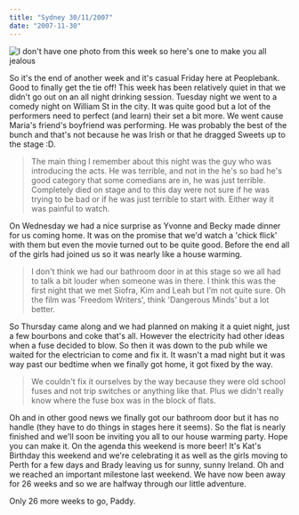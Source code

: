 ```yaml
---
title: "Sydney 30/11/2007"
date: "2007-11-30"
---
```

![I don't have one photo from this week so here's one to make you all jealous](/images/S1032073.JPG "I don't have one photo from this week so here's one to make you all jealous")

So it's the end of another week and it's casual Friday here at Peoplebank. Good to finally get the tie off! This week has been relatively quiet in that we didn't go out on an all night drinking session. Tuesday night we went to a comedy night on William St in the city. It was quite good but a lot of the performers need to perfect (and learn) their set a bit more. We went cause Maria's friend's boyfriend was performing. He was probably the best of the bunch and that's not because he was Irish or that he dragged Sweets up to the stage :D. 
> The main thing I remember about this night was the guy who was introducing the acts. He was terrible, and not in the he's so bad he's good category that some comedians are in, he was just terrible. Completely died on stage and to this day were not sure if he was trying to be bad or if he was just terrible to start with. Either way it was painful to watch.

On Wednesday we had a nice surprise as Yvonne and Becky made dinner for us coming home. It was on the promise that we'd watch a 'chick flick' with them but even the movie turned out to be quite good. Before the end all of the girls had joined us so it was nearly like a house warming. 
> I don't think we had our bathroom door in at this stage so we all had to talk a bit louder when someone was in there. I think this was the first night that we met Siofra, Kim and Leah but I'm not quite sure. Oh the film was 'Freedom Writers', think 'Dangerous Minds' but a lot better.

So Thursday came along and we had planned on making it a quiet night, just a few bourbons and coke that's all. However the electricity had other ideas when a fuse decided to blow. So then it was down to the pub while we waited for the electrician to come and fix it. It wasn't a mad night but it was way past our bedtime when we finally got home, it got fixed by the way. 
> We couldn't fix it ourselves by the way because they were old school fuses and not trip switches or anything like that. Plus we didn't really know where the fuse box was in the block of flats.

Oh and in other good news we finally got our bathroom door but it has no handle (they have to do things in stages here it seems). So the flat is nearly finished and we'll soon be inviting you all to our house warming party. Hope you can make it. On the agenda this weekend is more beer! It's Kat's Birthday this weekend and we're celebrating it as well as the girls moving to Perth for a few days and Brady leaving us for sunny, sunny Ireland. Oh and we reached an important milestone last weekend. We have now been away for 26 weeks and so we are halfway through our little adventure.

Only 26 more weeks to go,
Paddy.